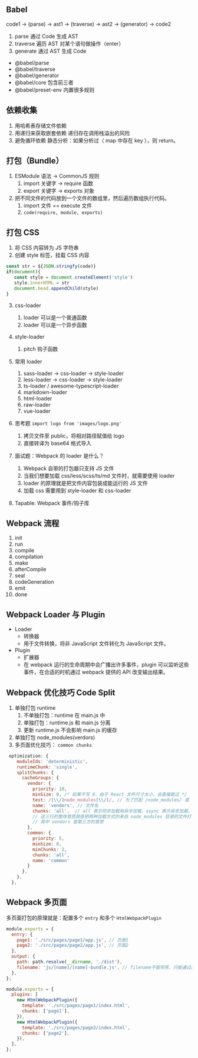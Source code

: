 ## Babel

code1 -> (parse) -> ast1 -> (traverse) -> ast2 -> (generator) -> code2

1. parse 通过 Code 生成 AST
2. traverse 遍历 AST 对某个语句做操作（enter）
3. generate 通过 AST 生成 Code

- @babel/parse
- @babel/traverse
- @babel/generator
- @babel/core 包含前三者
- @babel/preset-env 内置很多规则

## 依赖收集

1. 用哈希表存储文件依赖
2. 用递归来获取嵌套依赖
   递归存在调用栈溢出的风险
3. 避免循环依赖
   静态分析：如果分析过（ map 中存在 key ），则 return。

## 打包（Bundle）

1. ESModule 语法 -> CommonJS 规则
   1. import 关键字 -> require 函数
   2. export 关键字 -> exports 对象
2. 把不同文件的代码放到一个文件的数组里，然后遍历数组执行代码。
   1. import 文件 == execute 文件
   2. `code(require, module, exports)`

## 打包 CSS

1. 将 CSS 内容转为 JS 字符串
2. 创建 style 标签，挂载 CSS 内容

```js
const str = ${JSON.stringfy(code)}
if(document){
   const style = document.createElement('style')
   style.innerHTML = str
   document.head.appendChild(style)
}
```

3. css-loader

   1. loader 可以是一个普通函数
   2. loader 可以是一个异步函数

4. style-loader

   1. pitch 钩子函数

5. 常用 loader

   1. sass-loader -> css-loader -> style-loader
   2. less-loader -> css-loader -> style-loader
   3. ts-loader / awesome-typescript-loader
   4. markdown-loader
   5. html-loader
   6. raw-loader
   7. vue-loader

6. 思考题 `import logo from 'images/logo.png'`

   1. 拷贝文件至 public，将相对路径赋值给 logo
   2. 直接转译为 base64 格式导入

7. 面试题：Webpack 的 loader 是什么？
   1. Webpack 自带的打包器只支持 JS 文件
   2. 当我们想要加载 css/less/scss/ts/md 文件时，就需要使用 loader
   3. loader 的原理就是把文件内容包装成能运行的 JS 文件
   4. 加载 css 需要用到 style-loader 和 css-loader
8. Tapable: Webpack 事件/钩子库

## Webpack 流程

1. init
2. run
3. compile
4. compilation
5. make
6. afterCompile
7. seal
8. codeGeneration
9. emit
10. done

## Webpack Loader 与 Plugin

- Loader
  - 转换器
  - 用于文件转换，将非 JavaScript 文件转化为 JavaScript 文件。
- Plugin
  - 扩展器
  - 在 webpack 运行的生命周期中会广播出许多事件，plugin 可以监听这些事件，在合适的时机通过 webpack 提供的 API 改变输出结果。

## Webpack 优化技巧 Code Split

1. 单独打包 runtime
   1. 不单独打包：runtime 在 main.js 中
   2. 单独打包：runtime.js 和 main.js 分离
   3. 更新 runtime.js 不会影响 main.js 的缓存
2. 单独打包 node_modules(verdors)
3. 多页面优化技巧： `common chunks`

```js
 optimization: {
    moduleIds: 'deterministic',
    runtimeChunk: 'single',
    splitChunks: {
      cacheGroups: {
        vendor: {
          priority: 10,
          minSize: 0, /* 如果不写 0，由于 React 文件尺寸太小，会直接跳过 */
          test: /[\\/]node_modules[\\/]/, // 为了匹配 /node_modules/ 或 \node_modules\
          name: 'vendors', // 文件名
          chunks: 'all',  // all 表示同步加载和异步加载，async 表示异步加载，initial 表示同步加载
          // 这三行的整体意思就是把两种加载方式的来自 node_modules 目录的文件打包为 vendors.xxx.js
          // 其中 vendors 是第三方的意思
        },
        common: {
          priority: 5,
          minSize: 0,
          minChunks: 2,
          chunks: 'all',
          name: 'common'
        }
      },
    },
  },

```

## Webpack 多页面

多页面打包的原理就是：配置多个 `entry` 和多个 `HtmlWebpackPlugin`

```js
module.exports = {
  entry: {
    page1: './src/pages/page1/app.js', // 页面1
    page2: './src/pages/page2/app.js', // 页面2
  },
  output: {
    path: path.resolve(__dirname, './dist'),
    filename: 'js/[name]/[name]-bundle.js', // filename不能写死，只能通过[name]获取bundle的名字
  },
};
```

```js
module.exports = {
  plugins: [
    new HtmlWebpackPlugin({
      template: './src/pages/page1/index.html',
      chunks: ['page1'],
    }),
    new HtmlWebpackPlugin({
      template: './src/pages/page2/index.html',
      chunks: ['page2'],
    }),
  ],
};
```